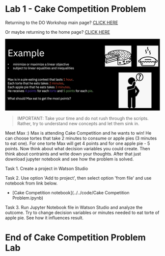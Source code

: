
# Lab 1 - Cake Competition Problem  
    
      
    
Returning to the DO Workshop main page?  [CLICK HERE](../README.md)    

Or maybe returning to the home page? [CLICK HERE](../../README.md)    
    

![image-w6-3](../../images/w6-3.png)    
      
     
> IMPORTANT: Take your time and do not rush through the scripts. Rather, try to understand new concepts and let them sink in.


Meet Max :) Max is attending Cake Competition and he wants to win!
He can choose tortes that take 2 minutes to consume or apple pies (3 minutes to eat one). For one torte Max will get 4 points and for one apple pie - 5 points. 
Now think about what decision variables you could create. Then think about contraints and write down your thoughts. After that just download jupyter notebook and see how the problem is solved.

Task 1. Create a project in Watson Studio 

Task 2. Use option 'Add to project', then select option 'from file' and use notebook from link below.

  + [Cake Competition notebook](../../code/Cake Competition Problem.ipynb)

Task 3. Run Jupyter Notebook file in Watson Studio and analyze the outcome. Try to change decision variables or minutes needed to eat torte of apple pie. See how it influences result.



        
# End of Cake Competition Problem Lab
